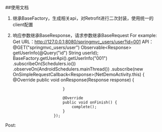 ##使用文档
1. 继承BaseFactory，生成相关api，对Retrofit进行二次封装，使用统一的client配置
2. 响应参数继承BaseResponse，请求参数继承BaseRequest
For example:
Get
    URL：http://127.0.0.1:8080/springmvc_users/user?id=001
    API：@GET("springmvc_users/user")
         Observable<Response<User>> getUserInfo(@Query("id") String userId);
    BaseFactory.getUserApi().getUserInfo("001")
        .subscribeOn(Schedulers.io())
        .observeOn(AndroidSchedulers.mainThread())
        .subscribe(new OnSimpleRequestCallback<Response<User>>(NetDemoActivity.this) {
                             @Override
                             public void onResponse(Response<User> response) {

                             }

                             @Override
                             public void onFinish() {
                                 complete();
                             }
                         });
Post:


